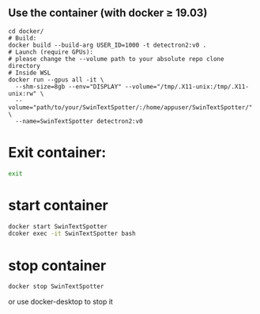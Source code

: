 
## Use the container (with docker ≥ 19.03)

```
cd docker/
# Build:
docker build --build-arg USER_ID=1000 -t detectron2:v0 .
# Launch (require GPUs):
# please change the --volume path to your absolute repo clone directory
# Inside WSL
docker run --gpus all -it \
  --shm-size=8gb --env="DISPLAY" --volume="/tmp/.X11-unix:/tmp/.X11-unix:rw" \
  --volume="path/to/your/SwinTextSpotter/:/home/appuser/SwinTextSpotter/" \
  --name=SwinTextSpotter detectron2:v0

```
# Exit container:
```bash
exit
```


# start container
```bash
docker start SwinTextSpotter
dcoker exec -it SwinTextSpotter bash
```
# stop container
```bash
docker stop SwinTextSpotter
```
or use docker-desktop to stop it
